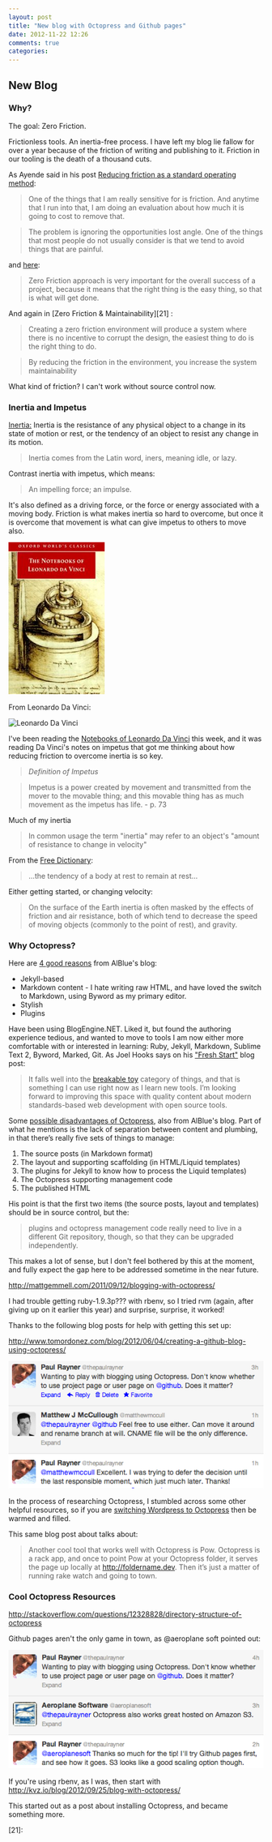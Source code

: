 ```yaml
---
layout: post
title: "New blog with Octopress and Github pages"
date: 2012-11-22 12:26
comments: true
categories: 
---
```


## New Blog

### Why?

The goal: Zero Friction. 

Frictionless tools. An inertia-free process. I have left my blog lie fallow for over a year because of the friction of writing and publishing to it. Friction in our tooling is the death of a thousand cuts.

As Ayende said in his post [Reducing friction as a standard operating method][10]:

>One of the things that I am really sensitive for is friction. And anytime that I run into that, I am doing an evaluation about how much it is going to cost to remove that.

>The problem is ignoring the opportunities lost angle. One of the things that most people do not usually consider is that we tend to avoid things that are painful.

and [here][20]:

>Zero Friction approach is very important for the overall success of a project, because it means that the right thing is the easy thing, so that is what will get done.

And again in [Zero Friction & Maintainability][21] :

>Creating a zero friction environment will produce a system where there is no incentive to corrupt the design, the easiest thing to do is the right thing to do.

>By reducing the friction in the environment, you increase the system maintainability

What kind of friction? I can't work without source control now. 

### Inertia and Impetus

[Inertia:][11] Inertia is the resistance of any physical object to a change in its state of motion or rest, or the tendency of an object to resist any change in its motion.

>Inertia comes from the Latin word, iners, meaning idle, or lazy.

Contrast inertia with impetus, which means:

>An impelling force; an impulse.

It's also defined as a driving force, or the force or energy associated with a moving body. Friction is what makes inertia so hard to overcome, but once it is overcome that movement is what can give impetus to others to move also.

![Notebooks of Leonardo Da Vinci](notebooks-of-leonardo-da-vinci.jpg)

From Leonardo Da Vinci: 

![Leonardo Da Vinci](http://upload.wikimedia.org/wikipedia/commons/f/f9/Leonardo_da_Vinci_-_Self-Portrait_-_WGA12798.jpg)

I've been reading the [Notebooks of Leonardo Da Vinci][13] this week, and it was reading Da Vinci's notes on impetus that got me thinking about how reducing friction to overcome inertia is so key.

>_Definition of Impetus_

>Impetus is a power created by movement and transmitted from the mover to the movable thing; and this movable thing has as much movement as the impetus has life. - p. 73

Much of my inertia 

>In common usage the term "inertia" may refer to an object's "amount of resistance to change in velocity"

From the [Free Dictionary][12]:

>...the tendency of a body at rest to remain at rest...

Either getting started, or changing velocity:

>On the surface of the Earth inertia is often masked by the effects of friction and air resistance, both of which tend to decrease the speed of moving objects (commonly to the point of rest), and gravity.

### Why Octopress?

Here are [4 good reasons][0] from AlBlue's blog: 

* Jekyll-based
* Markdown content - I hate writing raw HTML, and have loved the switch to Markdown, using Byword as my primary editor.
* Stylish
* Plugins

Have been using BlogEngine.NET. Liked it, but found the authoring experience tedious, and wanted to move to tools I am now either more comfortable with or interested in learning: Ruby, Jekyll, Markdown, Sublime Text 2, Byword, Marked, Git. As Joel Hooks says on his ["Fresh Start"][1] blog post:

>It falls well into the [breakable toy][5] category of things, and that is something I can use right now as I learn new tools. I’m looking forward to improving this space with quality content about modern standards-based web development with open source tools.

Some [possible disadvantages of Octopress][2], also from AlBlue's blog. Part of what he mentions is the lack of separation between content and plumbing, in that there’s really five sets of things to manage:

1. The source posts (in Markdown format)
1. The layout and supporting scaffolding (in HTML/Liquid templates)
1. The plugins for Jekyll to know how to process the Liquid templates)
1. The Octopress supporting management code
1. The published HTML

His point is that the first two items (the source posts, layout and templates) should be in source control, but the:

>plugins and octopress management code really need to live in a different Git repository, though, so that they can be upgraded independently.

This makes a lot of sense, but I don't feel bothered by this at the moment, and fully expect the gap here to be addressed sometime in the near future.

http://mattgemmell.com/2011/09/12/blogging-with-octopress/

I had trouble getting ruby-1.9.3p??? with rbenv, so I tried rvm (again, after giving up on it earlier this year) and surprise, surprise, it worked!

Thanks to the following blog posts for help with getting this set up:

http://www.tomordonez.com/blog/2012/06/04/creating-a-github-blog-using-octopress/

![Twitter Conversation with @matthewmccull](github-pages-user-versus-project-pages.png)


In the process of researching Octopress, I stumbled across some other helpful resources, so if you are [switching Wordpress to Octopress][3] then be warmed and filled.

This same blog post about  talks about:

>Another cool tool that works well with Octopress is Pow. Octopress is a rack app, and once to point Pow at your Octopress folder, it serves the page up locally at http://foldername.dev. Then it’s just a matter of running rake watch and going to town.

### Cool Octopress Resources

http://stackoverflow.com/questions/12328828/directory-structure-of-octopress

Github pages aren't the only game in town, as @aeroplane soft pointed out:

![Hosting Octopress on Amazon S3](hosting-octopress-s3.png)

If you're using rbenv, as I was, then start with http://kvz.io/blog/2012/09/25/blog-with-octopress/

This started out as a post about installing Octopress, and became something more.

[0]: http://alblue.bandlem.com/2012/02/advantages-of-octopress.html
[1]: http://joelhooks.com/blog/2012/07/25/fresh-start-migrating-wordpress-octopress/
[2]: http://alblue.bandlem.com/2012/02/disadvantages-of-octopress.html
[3]: http://adampreble.net/blog/2012/09/another-octopress-blog/
[5]: http://redsquirrel.com/dave/work/a2j/patterns/BreakableToys.html
[10]: http://ayende.com/blog/4298/reducing-friction-as-a-standard-operating-method
[11]: http://en.wikipedia.org/wiki/Inertia
[12]: http://www.thefreedictionary.com/inertia
[13]: http://www.amazon.com/Notebooks-Leonardo-Vinci-Worlds-Classics/dp/0192815385
[20]: http://ayende.com/blog/3131/setting-up-zero-friction-projects-data-access
[21]: 